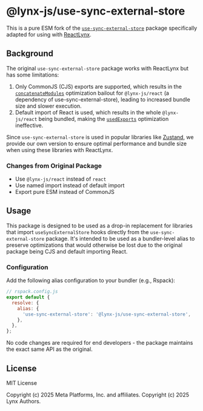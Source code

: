 # @lynx-js/use-sync-external-store

This is a pure ESM fork of the [`use-sync-external-store`](https://www.npmjs.com/package/use-sync-external-store) package specifically adapted for using with [ReactLynx](https://lynxjs.org/react).

## Background

The original `use-sync-external-store` package works with ReactLynx but has some limitations:

1. Only CommonJS (CJS) exports are supported, which results in the [`concatenateModules`](https://rspack.rs/config/optimization#optimizationconcatenatemodules) optimization bailout for `@lynx-js/react` (a dependency of use-sync-external-store), leading to increased bundle size and slower execution.
2. Default import of React is used, which results in the whole `@lynx-js/react` being bundled, making the [`usedExports`](https://rspack.rs/config/optimization#optimizationusedexports) optimization ineffective.

Since `use-sync-external-store` is used in popular libraries like [Zustand](https://github.com/pmndrs/zustand), we provide our own version to ensure optimal performance and bundle size when using these libraries with ReactLynx.

### Changes from Original Package

- Use `@lynx-js/react` instead of `react`
- Use named import instead of default import
- Export pure ESM instead of CommonJS

## Usage

This package is designed to be used as a drop-in replacement for libraries that import `useSyncExternalStore` hooks directly from the `use-sync-external-store` package. It's intended to be used as a bundler-level alias to preserve optimizations that would otherwise be lost due to the original package being CJS and default importing React.

### Configuration

Add the following alias configuration to your bundler (e.g., Rspack):

```js
// rspack.config.js
export default {
  resolve: {
    alias: {
      'use-sync-external-store': '@lynx-js/use-sync-external-store',
    },
  },
};
```

No code changes are required for end developers - the package maintains the exact same API as the original.

## License

MIT License

Copyright (c) 2025 Meta Platforms, Inc. and affiliates.
Copyright (c) 2025 Lynx Authors.
